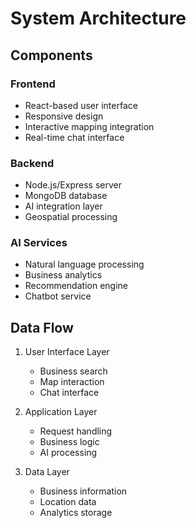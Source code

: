 # System Architecture

## Components

### Frontend
- React-based user interface
- Responsive design
- Interactive mapping integration
- Real-time chat interface

### Backend
- Node.js/Express server
- MongoDB database
- AI integration layer
- Geospatial processing

### AI Services
- Natural language processing
- Business analytics
- Recommendation engine
- Chatbot service

## Data Flow

1. User Interface Layer
   - Business search
   - Map interaction
   - Chat interface

2. Application Layer
   - Request handling
   - Business logic
   - AI processing

3. Data Layer
   - Business information
   - Location data
   - Analytics storage
